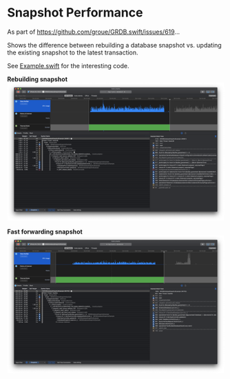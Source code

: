 # Snapshot Performance

As part of https://github.com/groue/GRDB.swift/issues/619...

Shows the difference between rebuilding a database snapshot vs. updating the
existing snapshot to the latest transaction.

See [Example.swift](/GRDBDatabaseSnapshotExample/Example.swift) for the interesting code.

**Rebuilding snapshot**
![Rebuilding snapshot](/images/rebuilding_snapshot.png)

**Fast forwarding snapshot**
![Fast forwarding snapshot](/images/fast_forwarding_snapshot.png)

